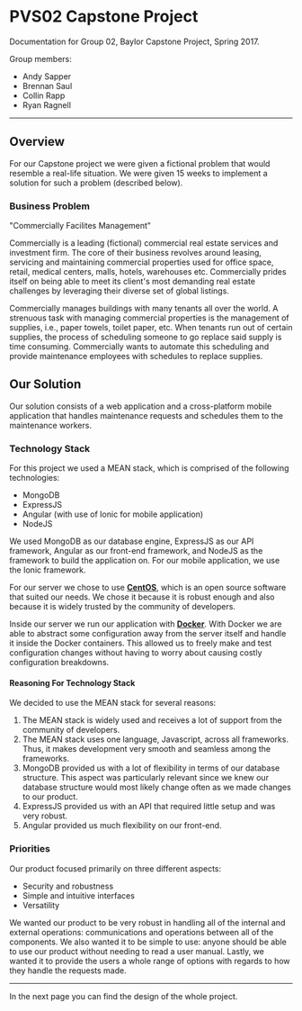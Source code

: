 # PVS02 Capstone Project

Documentation for Group 02, Baylor Capstone Project, Spring 2017.

Group members:

- Andy Sapper
- Brennan Saul
- Collin Rapp
- Ryan Ragnell

---

## Overview
For our Capstone project we were given a fictional problem that would resemble a real-life situation. We were given 15 weeks to implement a solution for such a problem (described below).

### Business Problem
"Commercially Facilites Management"

Commercially is a leading (fictional) commercial real estate services and investment firm. The core of their business revolves around leasing, servicing and maintaining commercial properties used for office space, retail, medical centers, malls, hotels, warehouses etc. Commercially prides itself on being able to meet its client's most demanding real estate challenges by leveraging their diverse set of global listings.

Commercially manages buildings with many tenants all over the world. A strenuous task with managing commercial properties is the management of supplies, i.e., paper towels, toilet paper, etc. When tenants run out of certain supplies, the process of scheduling someone to go replace said supply is time consuming. Commercially wants to automate this scheduling and provide maintenance employees with schedules to replace supplies.

## Our Solution
Our solution consists of a web application and a cross-platform mobile application that handles maintenance requests and schedules them to the maintenance workers.

### Technology Stack
For this project we used a MEAN stack, which is comprised of the following technologies:

- MongoDB
- ExpressJS
- Angular (with use of Ionic for mobile application)
- NodeJS

We used MongoDB as our database engine, ExpressJS as our API framework, Angular as our front-end framework, and NodeJS as the framework to build the application on. For our mobile application, we use the Ionic framework.

For our server we chose to use [**CentOS**](https://www.centos.org/), which is an open source software that suited our needs. We chose it because it is robust enough and also because it is widely trusted by the community of developers.

Inside our server we run our application with [**Docker**](https://www.docker.com/). With Docker we are able to abstract some configuration away from the server itself and handle it inside the Docker containers. This allowed us to freely make and test configuration changes without having to worry about causing costly configuration breakdowns. 

#### Reasoning For Technology Stack
We decided to use the MEAN stack for several reasons:

1. The MEAN stack is widely used and receives a lot of support from the community of developers.
2. The MEAN stack uses one language, Javascript, across all frameworks. Thus, it makes development very smooth and seamless among the frameworks.
3. MongoDB provided us with a lot of flexibility in terms of our database structure. This aspect was particularly relevant since we knew our database structure would most likely change often as we made changes to our product.
4. ExpressJS provided us with an API that required little setup and was very robust.
5. Angular provided us much flexibility on our front-end.

### Priorities
Our product focused primarily on three different aspects:

- Security and robustness
- Simple and intuitive interfaces
- Versatility

We wanted our product to be very robust in handling all of the internal and external operations: communications and operations between all of the components. We also wanted it to be simple to use: anyone should be able to use our product without needing to read a user manual. Lastly, we wanted it to provide the users a whole range of options with regards to how they handle the requests made.

---

In the next page you can find the design of the whole project.

